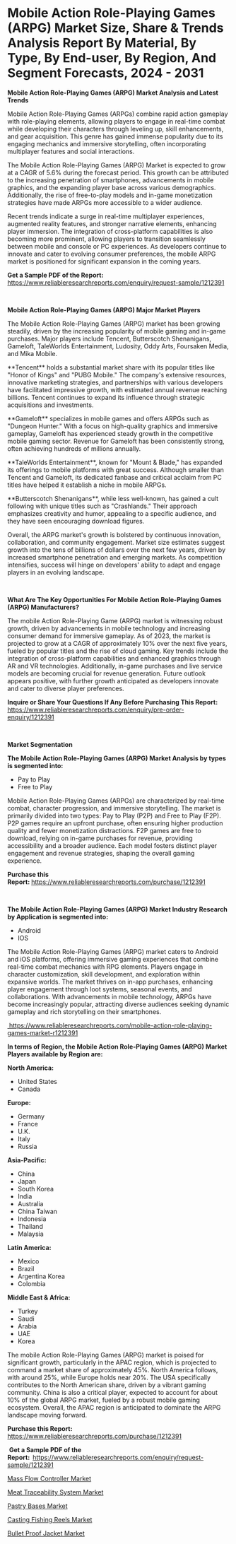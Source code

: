<p><h1>Mobile Action Role-Playing Games (ARPG) Market Size, Share & Trends Analysis Report By Material, By Type, By End-user, By Region, And Segment Forecasts, 2024 - 2031</h1></p><p><strong>Mobile Action Role-Playing Games (ARPG) Market Analysis and Latest Trends</strong></p>
<p><p>Mobile Action Role-Playing Games (ARPGs) combine rapid action gameplay with role-playing elements, allowing players to engage in real-time combat while developing their characters through leveling up, skill enhancements, and gear acquisition. This genre has gained immense popularity due to its engaging mechanics and immersive storytelling, often incorporating multiplayer features and social interactions.</p><p>The Mobile Action Role-Playing Games (ARPG) Market is expected to grow at a CAGR of 5.6% during the forecast period. This growth can be attributed to the increasing penetration of smartphones, advancements in mobile graphics, and the expanding player base across various demographics. Additionally, the rise of free-to-play models and in-game monetization strategies have made ARPGs more accessible to a wider audience.</p><p>Recent trends indicate a surge in real-time multiplayer experiences, augmented reality features, and stronger narrative elements, enhancing player immersion. The integration of cross-platform capabilities is also becoming more prominent, allowing players to transition seamlessly between mobile and console or PC experiences. As developers continue to innovate and cater to evolving consumer preferences, the mobile ARPG market is positioned for significant expansion in the coming years.</p></p>
<p><strong>Get a Sample PDF of the Report:&nbsp;</strong> <a href="https://www.reliableresearchreports.com/enquiry/request-sample/1212391?utm_campaign=11&utm_medium=2&utm_source=Github&utm_content=ia&utm_term=17122024&utm_id=mobile-action-role-playing-games-arpg">https://www.reliableresearchreports.com/enquiry/request-sample/1212391</a></p>
<p>&nbsp;</p>
<p><strong>Mobile Action Role-Playing Games (ARPG) Major Market Players</strong></p>
<p><p>The Mobile Action Role-Playing Games (ARPG) market has been growing steadily, driven by the increasing popularity of mobile gaming and in-game purchases. Major players include Tencent, Butterscotch Shenanigans, Gameloft, TaleWorlds Entertainment, Ludosity, Oddy Arts, Foursaken Media, and Mika Mobile.</p><p>**Tencent** holds a substantial market share with its popular titles like "Honor of Kings" and "PUBG Mobile." The company's extensive resources, innovative marketing strategies, and partnerships with various developers have facilitated impressive growth, with estimated annual revenue reaching billions. Tencent continues to expand its influence through strategic acquisitions and investments.</p><p>**Gameloft** specializes in mobile games and offers ARPGs such as "Dungeon Hunter." With a focus on high-quality graphics and immersive gameplay, Gameloft has experienced steady growth in the competitive mobile gaming sector. Revenue for Gameloft has been consistently strong, often achieving hundreds of millions annually.</p><p>**TaleWorlds Entertainment**, known for "Mount & Blade," has expanded its offerings to mobile platforms with great success. Although smaller than Tencent and Gameloft, its dedicated fanbase and critical acclaim from PC titles have helped it establish a niche in mobile ARPGs.</p><p>**Butterscotch Shenanigans**, while less well-known, has gained a cult following with unique titles such as "Crashlands." Their approach emphasizes creativity and humor, appealing to a specific audience, and they have seen encouraging download figures.</p><p>Overall, the ARPG market's growth is bolstered by continuous innovation, collaboration, and community engagement. Market size estimates suggest growth into the tens of billions of dollars over the next few years, driven by increased smartphone penetration and emerging markets. As competition intensifies, success will hinge on developers' ability to adapt and engage players in an evolving landscape.</p></p>
<p>&nbsp;</p>
<p><strong>What Are The Key Opportunities For Mobile Action Role-Playing Games (ARPG) Manufacturers?</strong></p>
<p><p>The mobile Action Role-Playing Game (ARPG) market is witnessing robust growth, driven by advancements in mobile technology and increasing consumer demand for immersive gameplay. As of 2023, the market is projected to grow at a CAGR of approximately 10% over the next five years, fueled by popular titles and the rise of cloud gaming. Key trends include the integration of cross-platform capabilities and enhanced graphics through AR and VR technologies. Additionally, in-game purchases and live service models are becoming crucial for revenue generation. Future outlook appears positive, with further growth anticipated as developers innovate and cater to diverse player preferences.</p></p>
<p><strong>Inquire or Share Your Questions If Any Before Purchasing This Report:</strong> <a href="https://www.reliableresearchreports.com/enquiry/pre-order-enquiry/1212391?utm_campaign=11&utm_medium=2&utm_source=Github&utm_content=ia&utm_term=17122024&utm_id=mobile-action-role-playing-games-arpg">https://www.reliableresearchreports.com/enquiry/pre-order-enquiry/1212391</a></p>
<p>&nbsp;</p>
<p><strong>Market Segmentation</strong></p>
<p><strong>The Mobile Action Role-Playing Games (ARPG) Market Analysis by types is segmented into:</strong></p>
<p><ul><li>Pay to Play</li><li>Free to Play</li></ul></p>
<p><p>Mobile Action Role-Playing Games (ARPGs) are characterized by real-time combat, character progression, and immersive storytelling. The market is primarily divided into two types: Pay to Play (P2P) and Free to Play (F2P). P2P games require an upfront purchase, often ensuring higher production quality and fewer monetization distractions. F2P games are free to download, relying on in-game purchases for revenue, providing accessibility and a broader audience. Each model fosters distinct player engagement and revenue strategies, shaping the overall gaming experience.</p></p>
<p><strong>Purchase this Report:&nbsp;</strong><a href="https://www.reliableresearchreports.com/purchase/1212391?utm_campaign=11&utm_medium=2&utm_source=Github&utm_content=ia&utm_term=17122024&utm_id=mobile-action-role-playing-games-arpg">https://www.reliableresearchreports.com/purchase/1212391</a></p>
<p>&nbsp;</p>
<p><strong>The Mobile Action Role-Playing Games (ARPG) Market Industry Research by Application is segmented into:</strong></p>
<p><ul><li>Android</li><li>IOS</li></ul></p>
<p><p>The Mobile Action Role-Playing Games (ARPG) market caters to Android and iOS platforms, offering immersive gaming experiences that combine real-time combat mechanics with RPG elements. Players engage in character customization, skill development, and exploration within expansive worlds. The market thrives on in-app purchases, enhancing player engagement through loot systems, seasonal events, and collaborations. With advancements in mobile technology, ARPGs have become increasingly popular, attracting diverse audiences seeking dynamic gameplay and rich storytelling on their smartphones.</p></p>
<p><a href="https://www.reliableresearchreports.com/mobile-action-role-playing-games-market-r1212391?utm_campaign=11&utm_medium=2&utm_source=Github&utm_content=ia&utm_term=17122024&utm_id=mobile-action-role-playing-games-arpg">&nbsp;https://www.reliableresearchreports.com/mobile-action-role-playing-games-market-r1212391</a></p>
<p><strong>In terms of Region, the Mobile Action Role-Playing Games (ARPG) Market Players available by Region are:</strong></p>
<p>
    <p> <strong> North America: </strong>
        <ul>
            <li>United States</li>
            <li>Canada</li>
        </ul>
        </p> 
    <p> <strong> Europe: </strong>
        <ul>
            <li>Germany</li>
            <li>France</li>
            <li>U.K.</li>
            <li>Italy</li>
            <li>Russia</li>
        </ul>
        </p> 
    <p> <strong> Asia-Pacific: </strong>
        <ul>
            <li>China</li>
            <li>Japan</li>
            <li>South Korea</li>
            <li>India</li>
            <li>Australia</li>
            <li>China Taiwan</li>
            <li>Indonesia</li>
            <li>Thailand</li>
            <li>Malaysia</li>
        </ul>
        </p> 
    <p> <strong> Latin America: </strong>
        <ul>
            <li>Mexico</li>
            <li>Brazil</li>
            <li>Argentina Korea</li>
            <li>Colombia</li>
        </ul>
        </p> 
    <p> <strong> Middle East & Africa: </strong>
        <ul>
            <li>Turkey</li>
            <li>Saudi</li>
            <li>Arabia</li>
            <li>UAE</li>
            <li>Korea</li>
        </ul>
    </p>
    </p>
<p><p>The mobile Action Role-Playing Games (ARPG) market is poised for significant growth, particularly in the APAC region, which is projected to command a market share of approximately 45%. North America follows, with around 25%, while Europe holds near 20%. The USA specifically contributes to the North American share, driven by a vibrant gaming community. China is also a critical player, expected to account for about 10% of the global ARPG market, fueled by a robust mobile gaming ecosystem. Overall, the APAC region is anticipated to dominate the ARPG landscape moving forward.</p></p>
<p><strong>Purchase this Report: </strong><a href="https://www.reliableresearchreports.com/purchase/1212391?utm_campaign=11&utm_medium=2&utm_source=Github&utm_content=ia&utm_term=17122024&utm_id=mobile-action-role-playing-games-arpg">https://www.reliableresearchreports.com/purchase/1212391</a></p>
<p>&nbsp;<strong>Get a Sample PDF of the Report:&nbsp;&nbsp;</strong><a href="https://www.reliableresearchreports.com/enquiry/request-sample/1212391?utm_campaign=11&utm_medium=2&utm_source=Github&utm_content=ia&utm_term=17122024&utm_id=mobile-action-role-playing-games-arpg">https://www.reliableresearchreports.com/enquiry/request-sample/1212391</a></p>
<p><strong></strong></p>
<p><p><a href="https://www.linkedin.com/pulse/mass-flow-controller-market-overview-2024-2031-projected-ibzte?utm_campaign=11&utm_medium=2&utm_source=Github&utm_content=ia&utm_term=17122024&utm_id=mobile-action-role-playing-games-arpg">Mass Flow Controller Market</a></p><p><a href="https://github.com/gukenneth26571/Market-Research-Report-List-1/blob/main/meat-traceability-system-market.md?utm_campaign=11&utm_medium=2&utm_source=Github&utm_content=ia&utm_term=17122024&utm_id=mobile-action-role-playing-games-arpg">Meat Traceability System Market</a></p><p><a href="https://github.com/ChiragRp1/Market-Research-Report-List-6/blob/main/pastry-bases-market.md?utm_campaign=11&utm_medium=2&utm_source=Github&utm_content=ia&utm_term=17122024&utm_id=mobile-action-role-playing-games-arpg">Pastry Bases Market</a></p><p><a href="https://www.linkedin.com/pulse/robust-growth-anticipated-casting-fishing-reels-market-cagr-1mhge?utm_campaign=11&utm_medium=2&utm_source=Github&utm_content=ia&utm_term=17122024&utm_id=mobile-action-role-playing-games-arpg">Casting Fishing Reels Market</a></p><p><a href="https://www.linkedin.com/pulse/bullet-proof-jacket-market-size-current-development-sales-n2kne?utm_campaign=11&utm_medium=2&utm_source=Github&utm_content=ia&utm_term=17122024&utm_id=mobile-action-role-playing-games-arpg">Bullet Proof Jacket Market</a></p></p>